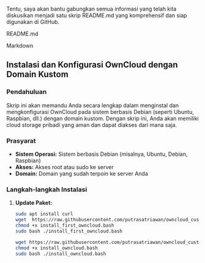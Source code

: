 Tentu, saya akan bantu gabungkan semua informasi yang telah kita diskusikan menjadi satu skrip README.md yang komprehensif dan siap digunakan di GitHub.

README.md

Markdown
## Instalasi dan Konfigurasi OwnCloud dengan Domain Kustom

### Pendahuluan
Skrip ini akan memandu Anda secara lengkap dalam menginstal dan mengkonfigurasi OwnCloud pada sistem berbasis Debian (seperti Ubuntu, Raspbian, dll.) dengan domain kustom. Dengan skrip ini, Anda akan memiliki cloud storage pribadi yang aman dan dapat diakses dari mana saja.

### Prasyarat
* **Sistem Operasi:** Sistem berbasis Debian (misalnya, Ubuntu, Debian, Raspbian)
* **Akses:** Akses root atau sudo ke server
* **Domain:** Domain yang sudah terpoin ke server Anda

### Langkah-langkah Instalasi

1. **Update Paket:**
   ```bash
   sudo apt install curl
   wget  https://raw.githubusercontent.com/putrasatriawan/owncloud_customurl/refs/heads/main/install_first_owncloud.bash
   chmod +x install_first_owncloud.bash
   sudo bash ./install_first_owncloud.bash

   wget https://raw.githubusercontent.com/putrasatriawan/owncloud_customurl/refs/heads/main/install_owncloud.bash
   chmod +x install_owncloud.bash
   sudo bash ./install_owncloud.bash



   

